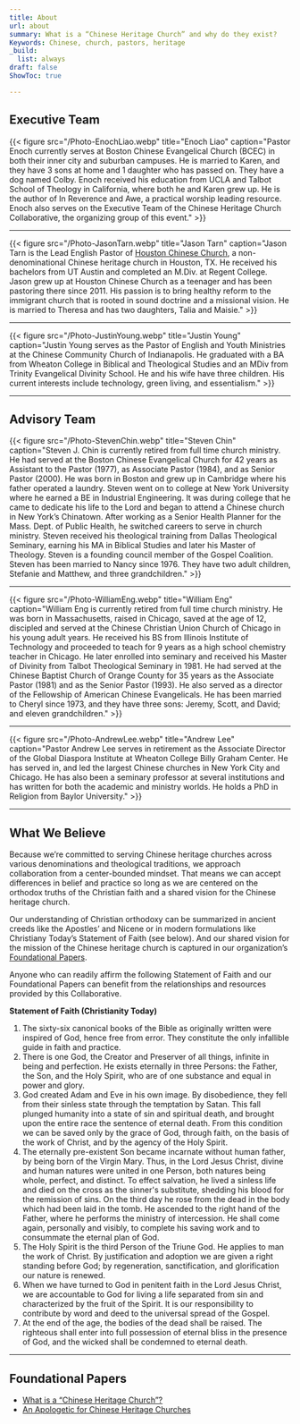 ```yaml
---
title: About
url: about
summary: What is a “Chinese Heritage Church” and why do they exist?
Keywords: Chinese, church, pastors, heritage
_build:
  list: always
draft: false
ShowToc: true

---
```



## Executive Team

{{< figure src="/Photo-EnochLiao.webp" title="Enoch Liao" caption="Pastor Enoch currently serves at Boston Chinese Evangelical Church (BCEC) in both their inner city and suburban campuses. He is married to Karen, and they have 3 sons at home and 1 daughter who has passed on. They have a dog named Colby. Enoch received his education from UCLA and Talbot School of Theology in California, where both he and Karen grew up. He is the author of In Reverence and Awe, a practical worship leading resource. Enoch also serves on the Executive Team of the Chinese Heritage Church Collaborative, the organizing group of this event." >}}

---

{{< figure src="/Photo-JasonTarn.webp" title="Jason Tarn" caption="Jason Tarn is the Lead English Pastor of [Houston Chinese Church](https://en.hcchome.org), a non-denominational Chinese heritage church in Houston, TX. He received his bachelors from UT Austin and completed an M.Div. at Regent College. Jason grew up at Houston Chinese Church as a teenager and has been pastoring there since 2011. His passion is to bring healthy reform to the immigrant church that is rooted in sound doctrine and a missional vision. He is married to Theresa and has two daughters, Talia and Maisie." >}}

--- 

{{< figure src="/Photo-JustinYoung.webp" title="Justin Young" caption="Justin Young serves as the Pastor of English and Youth Ministries at the Chinese Community Church of Indianapolis. He graduated with a BA from Wheaton College in Biblical and Theological Studies and an MDiv from Trinity Evangelical Divinity School. He and his wife have three children. His current interests include technology, green living, and essentialism." >}}

---

## Advisory Team


{{< figure src="/Photo-StevenChin.webp" title="Steven Chin" caption="Steven J. Chin is currently retired from full time church ministry.  He had served at the Boston Chinese Evangelical Church for 42 years as Assistant to the Pastor (1977), as Associate Pastor (1984), and as Senior Pastor (2000). He was born in Boston and grew up in Cambridge where his father operated a laundry. Steven went on to college at New York University where he earned a BE in Industrial Engineering. It was during college that he came to dedicate his life to the Lord and began to attend a Chinese church in New York’s Chinatown. After working as a Senior Health Planner for the Mass. Dept. of Public Health, he switched careers to serve in church ministry. Steven received his theological training from Dallas Theological Seminary, earning his MA in Biblical Studies and later his Master of Theology. Steven is a founding council member of the Gospel Coalition. Steven has been married to Nancy since 1976. They have two adult children, Stefanie and Matthew, and three grandchildren." >}}


---

{{< figure src="/Photo-WilliamEng.webp" title="William Eng" caption="William Eng is currently retired from full time church ministry. He was born in Massachusetts, raised in Chicago, saved at the age of 12, discipled and served at the Chinese Christian Union Church of Chicago in his young adult years. He received his BS from Illinois Institute of Technology and proceeded to teach for 9 years as a high school chemistry teacher in Chicago. He later enrolled into seminary and received his Master of Divinity from Talbot Theological Seminary in 1981. He had served at the Chinese Baptist Church of Orange County for 35 years as the Associate Pastor (1981) and as the Senior Pastor (1993). He also served as a director of the Fellowship of American Chinese Evangelicals. He has been married to Cheryl since 1973, and they have three sons: Jeremy, Scott, and David; and eleven grandchildren." >}}

---

{{< figure src="/Photo-AndrewLee.webp" title="Andrew Lee" caption="Pastor Andrew Lee serves in retirement as the Associate Director of the Global Diaspora Institute at Wheaton College Billy Graham Center. He has served in, and led the largest Chinese churches in New York City and Chicago. He has also been a seminary professor at several institutions and has written for both the academic and ministry worlds. He holds a PhD in Religion from Baylor University." >}}

---

## What We Believe

Because we’re committed to serving Chinese heritage churches across various denominations and theological traditions, we approach collaboration from a center-bounded mindset. That means we can accept differences in belief and practice so long as we are centered on the orthodox truths of the Christian faith and a shared vision for the Chinese heritage church. 

Our understanding of Christian orthodoxy can be summarized in ancient creeds like the Apostles’ and Nicene or in modern formulations like Christiany Today’s Statement of Faith (see below). And our shared vision for the mission of the Chinese heritage church is captured in our organization’s [Foundational Papers](#foundational-papers). 

Anyone who can readily affirm the following Statement of Faith and our Foundational Papers can benefit from the relationships and resources provided by this Collaborative. 


**Statement of Faith (Christianity Today)**

1. The sixty-six canonical books of the Bible as originally written were inspired of God, hence free from error. They constitute the only infallible guide in faith and practice.
2. There is one God, the Creator and Preserver of all things, infinite in being and perfection. He exists eternally in three Persons: the Father, the Son, and the Holy Spirit, who are of one substance and equal in power and glory.
3. God created Adam and Eve in his own image. By disobedience, they fell from their sinless state through the temptation by Satan. This fall plunged humanity into a state of sin and spiritual death, and brought upon the entire race the sentence of eternal death. From this condition we can be saved only by the grace of God, through faith, on the basis of the work of Christ, and by the agency of the Holy Spirit.
4. The eternally pre-existent Son became incarnate without human father, by being born of the Virgin Mary. Thus, in the Lord Jesus Christ, divine and human natures were united in one Person, both natures being whole, perfect, and distinct. To effect salvation, he lived a sinless life and died on the cross as the sinner's substitute, shedding his blood for the remission of sins. On the third day he rose from the dead in the body which had been laid in the tomb. He ascended to the right hand of the Father, where he performs the ministry of intercession. He shall come again, personally and visibly, to complete his saving work and to consummate the eternal plan of God.
5. The Holy Spirit is the third Person of the Triune God. He applies to man the work of Christ. By justification and adoption we are given a right standing before God; by regeneration, sanctification, and glorification our nature is renewed.
6. When we have turned to God in penitent faith in the Lord Jesus Christ, we are accountable to God for living a life separated from sin and characterized by the fruit of the Spirit. It is our responsibility to contribute by word and deed to the universal spread of the Gospel.
7. At the end of the age, the bodies of the dead shall be raised. The righteous shall enter into full possession of eternal bliss in the presence of God, and the wicked shall be condemned to eternal death.


---

## Foundational Papers

- [What is a “Chinese Heritage Church”?](/what)
- [An Apologetic for Chinese Heritage Churches](/apologetic)
